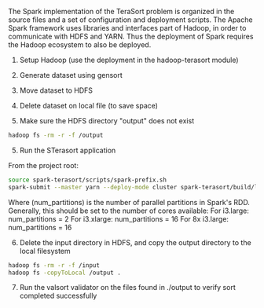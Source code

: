 The Spark implementation of the TeraSort problem is organized in the source
files and a set of configuration and deployment scripts. The Apache Spark
framework uses libraries and interfaces part of Hadoop, in order to communicate
with HDFS and YARN. Thus the deployment of Spark requires the Hadoop ecosystem
to also be deployed.

1. Setup Hadoop (use the deployment in the hadoop-terasort module)

2. Generate dataset using gensort

3. Move dataset to HDFS

4. Delete dataset on local file (to save space)

5. Make sure the HDFS directory "output" does not exist
```bash
hadoop fs -rm -r -f /output
```
5. Run the STerasort application

From the project root:
```bash
source spark-terasort/scripts/spark-prefix.sh
spark-submit --master yarn --deploy-mode cluster spark-terasort/build/libs/stera.jar (num_partitions)

```

Where (num_partitions) is the number of parallel partitions in Spark's RDD.
Generally, this should be set to the number of cores available:
For i3.large: num_partitions = 2
For i3.xlarge: num_partitions = 16
For 8x i3.large: num_partitions = 16

6. Delete the input directory in HDFS, and copy the output directory to the local filesystem

```bash
hadoop fs -rm -r -f /input
hadoop fs -copyToLocal /output .
```

7. Run the valsort validator on the files found in ./output to verify sort completed successfully
